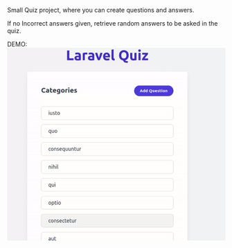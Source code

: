 Small Quiz project, where you can create questions and answers. 

If no Incorrect answers given, retrieve random answers to be asked in the quiz. 

DEMO:
![Quiz demo](ezgif.com-video-to-gif.gif) 

